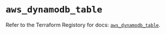 # `aws_dynamodb_table`

Refer to the Terraform Registory for docs: [`aws_dynamodb_table`](https://registry.terraform.io/providers/hashicorp/aws/5.14.0/docs/resources/dynamodb_table).
